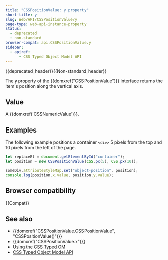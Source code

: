 ```yaml
---
title: "CSSPositionValue: y property"
short-title: y
slug: Web/API/CSSPositionValue/y
page-type: web-api-instance-property
status:
  - deprecated
  - non-standard
browser-compat: api.CSSPositionValue.y
sidebar:
  - apiref:
      - CSS Typed Object Model API
---
```


{{deprecated_header}}{{Non-standard_header}}

The **`y`** property of the
{{domxref("CSSPositionValue")}} interface returns the item's position along the
vertical axis.

## Value

A {{domxref('CSSNumericValue')}}.

## Examples

The following example positions a container `<div>` 5 pixels from the
top and 10 pixels from the left of the page.

```js
let replaceEl = document.getElementById("container");
let position = new CSSPositionValue(CSS.px(5), CSS.px(10));

someDiv.attributeStyleMap.set("object-position", position);
console.log(position.x.value, position.y.value);
```

## Browser compatibility

{{Compat}}

## See also

- {{domxref("CSSPositionValue.CSSPositionValue", "CSSPositionValue()")}}
- {{domxref("CSSPositionValue.x")}}
- [Using the CSS Typed OM](/en-US/docs/Web/API/CSS_Typed_OM_API/Guide)
- [CSS Typed Object Model API](/en-US/docs/Web/API/CSS_Typed_OM_API)
